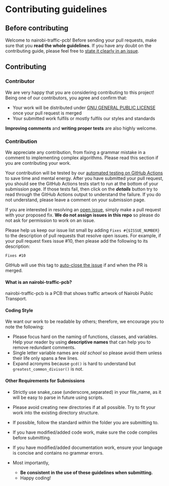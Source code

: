 # Contributing guidelines

## Before contributing

Welcome to nairobi-traffic-pcb! Before sending your pull requests, make sure that you **read the whole guidelines**. If you have any doubt on the contributing guide, please feel free to [state it clearly in an issue](https://github.com/0x6flab/nairobi-traffic-pcb/issues/new).

## Contributing

### Contributor

We are very happy that you are considering contributing to this project! Being one of our contributors, you agree and confirm that:

- Your work will be distributed under [GNU GENERAL PUBLIC LICENSE](LICENSE.md) once your pull request is merged
- Your submitted work fulfils or mostly fulfils our styles and standards

**Improving comments** and **writing proper tests** are also highly welcome.

### Contribution

We appreciate any contribution, from fixing a grammar mistake in a comment to implementing complex algorithms. Please read this section if you are contributing your work.

Your contribution will be tested by our [automated testing on GitHub Actions](https://github.com/0x6flab/nairobi-traffic-pcb/actions) to save time and mental energy. After you have submitted your pull request, you should see the GitHub Actions tests start to run at the bottom of your submission page. If those tests fail, then click on the **_details_** button try to read through the GitHub Actions output to understand the failure. If you do not understand, please leave a comment on your submission page.

If you are interested in resolving an [open issue](https://github.com/0x6flab/nairobi-traffic-pcb/issues), simply make a pull request with your proposed fix. **We do not assign issues in this repo** so please do not ask for permission to work on an issue.

Please help us keep our issue list small by adding `Fixes #{$ISSUE_NUMBER}` to the description of pull requests that resolve open issues.
For example, if your pull request fixes issue #10, then please add the following to its description:

```git
Fixes #10
```

GitHub will use this tag to [auto-close the issue](https://docs.github.com/en/issues/tracking-your-work-with-issues/linking-a-pull-request-to-an-issue) if and when the PR is merged.

#### What is an nairobi-traffic-pcb?

nairobi-traffic-pcb is a PCB that shows traffic artwork of Nairobi Public Transport.

#### Coding Style

We want our work to be readable by others; therefore, we encourage you to note the following:

- Please focus hard on the naming of functions, classes, and variables. Help your reader by using **descriptive names** that can help you to remove redundant comments.
- Single letter variable names are _old school_ so please avoid them unless their life only spans a few lines.
- Expand acronyms because `gcd()` is hard to understand but `greatest_common_divisor()` is not.

#### Other Requirements for Submissions

- Strictly use snake_case (underscore_separated) in your file_name, as it will be easy to parse in future using scripts.
- Please avoid creating new directories if at all possible. Try to fit your work into the existing directory structure.
- If possible, follow the standard _within_ the folder you are submitting to.
- If you have modified/added code work, make sure the code compiles before submitting.
- If you have modified/added documentation work, ensure your language is concise and contains no grammar errors.

- Most importantly,
  - **Be consistent in the use of these guidelines when submitting.**
  - Happy coding!
